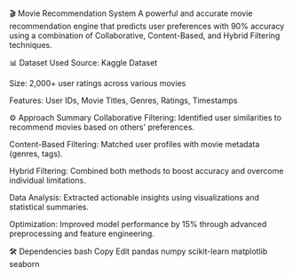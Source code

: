 🎬 Movie Recommendation System
A powerful and accurate movie recommendation engine that predicts user preferences with 90% accuracy using a combination of Collaborative, Content-Based, and Hybrid Filtering techniques.

📊 Dataset Used
Source: Kaggle  Dataset

Size: 2,000+ user ratings across various movies

Features: User IDs, Movie Titles, Genres, Ratings, Timestamps

⚙️ Approach Summary
Collaborative Filtering: Identified user similarities to recommend movies based on others' preferences.

Content-Based Filtering: Matched user profiles with movie metadata (genres, tags).

Hybrid Filtering: Combined both methods to boost accuracy and overcome individual limitations.

Data Analysis: Extracted actionable insights using visualizations and statistical summaries.

Optimization: Improved model performance by 15% through advanced preprocessing and feature engineering.

🛠️ Dependencies
bash
Copy
Edit
pandas
numpy
scikit-learn
matplotlib
seaborn
